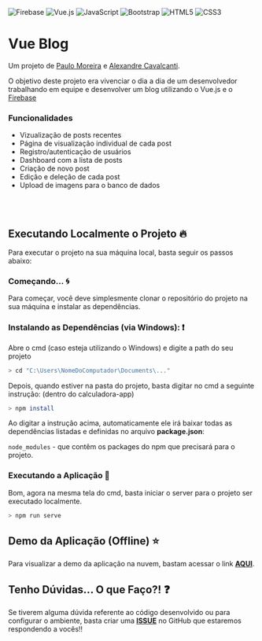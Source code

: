 ![Firebase](https://img.shields.io/badge/Firebase-039BE5?style=for-the-badge&logo=Firebase&logoColor=white)
![Vue.js](https://img.shields.io/badge/vuejs-%2335495e.svg?style=for-the-badge&logo=vuedotjs&logoColor=%234FC08D)
![JavaScript](https://img.shields.io/badge/javascript-%23323330.svg?style=for-the-badge&logo=javascript&logoColor=%23F7DF1E)
![Bootstrap](https://img.shields.io/badge/bootstrap-%23563D7C.svg?style=for-the-badge&logo=bootstrap&logoColor=white)
![HTML5](https://img.shields.io/badge/html5-%23E34F26.svg?style=for-the-badge&logo=html5&logoColor=white)
![CSS3](https://img.shields.io/badge/css3-%231572B6.svg?style=for-the-badge&logo=css3&logoColor=white)


# Vue Blog

Um projeto de [Paulo Moreira](https://github.com/paulohmoreira) e [Alexandre Cavalcanti](https://github.com/alexandremcs).

O objetivo deste projeto era vivenciar o dia a dia de um desenvolvedor trabalhando em equipe e desenvolver um blog utilizando o Vue.js e o [Firebase](https://firebase.google.com/?gclid=EAIaIQobChMI4Iew8KrJ-wIVFSeRCh2tkwANEAAYASAAEgK-JPD_BwE&gclsrc=aw.ds) 


### Funcionalidades

* Vizualização de posts recentes 
* Página de visualização individual de cada post
* Registro/autenticação de usuários
* Dashboard com a lista de posts
* Criação de novo post
* Edição e deleção de cada post
* Upload de imagens para o banco de dados

<br>
<br>

## Executando Localmente o Projeto 🔥

Para executar o projeto na sua máquina local, basta seguir os passos abaixo:

### Começando... 🌀

Para começar, você deve simplesmente clonar o repositório do projeto na sua máquina e instalar as dependências.

### Instalando as Dependências (via Windows): ❗️

Abre o cmd (caso esteja utilizando o Windows) e digite a path do seu projeto

```bash
> cd "C:\Users\NomeDoComputador\Documents\..."
```

Depois, quando estiver na pasta do projeto, basta digitar no cmd a seguinte instrução: (dentro do calculadora-app)

```bash
> npm install
```

Ao digitar a instrução acima, automaticamente ele irá baixar todas as dependências listadas e definidas no arquivo **package.json**:

`node_modules` - que contêm os packages do npm que precisará para o projeto.

### Executando a Aplicação 💨

Bom, agora na mesma tela do cmd, basta iniciar o server para o projeto ser executado localmente.

```bash
> npm run serve
```
## Demo da Aplicação (Offline) ⭐️

Para visualizar a demo da aplicação na nuvem, bastam acessar o link **[AQUI]()**.


## Tenho Dúvidas... O que Faço?! ❓

Se tiverem alguma dúvida referente ao código desenvolvido ou para configurar o ambiente, basta criar uma **[ISSUE](https://github.com/paulohmoreira/vue-blog/issues)** no GitHub que
estaremos respondendo a vocês!!

